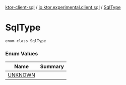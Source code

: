 [ktor-client-sql](../../index.md) / [io.ktor.experimental.client.sql](../index.md) / [SqlType](./index.md)

# SqlType

`enum class SqlType`

### Enum Values

| Name | Summary |
|---|---|
| [UNKNOWN](-u-n-k-n-o-w-n.md) |  |
